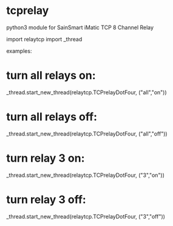 # tcprelay
python3 module for SainSmart iMatic TCP 8 Channel Relay

import relaytcp
import _thread

examples:
# turn all relays on:
_thread.start_new_thread(relaytcp.TCPrelayDotFour, ("all","on"))
# turn all relays off:
_thread.start_new_thread(relaytcp.TCPrelayDotFour, ("all","off"))
# turn relay 3 on:
_thread.start_new_thread(relaytcp.TCPrelayDotFour, ("3","on"))
# turn relay 3 off:
_thread.start_new_thread(relaytcp.TCPrelayDotFour, ("3","off"))

